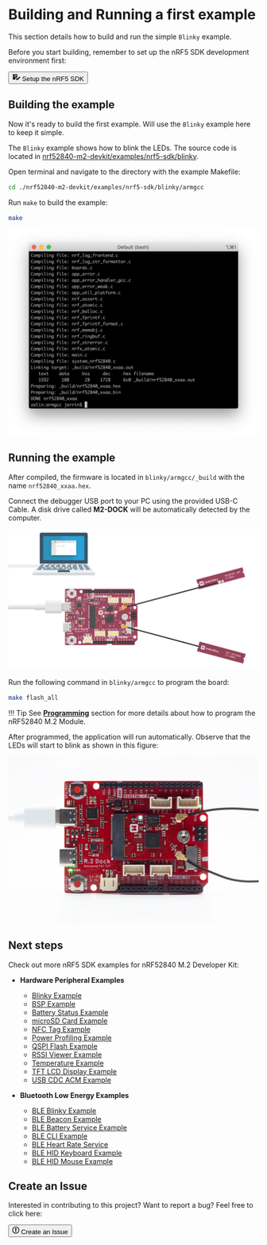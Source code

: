 # Building and Running a first example

This section details how to build and run the simple `Blinky` example.

Before you start building, remember to set up the nRF5 SDK development environment first:

<a href="../setup"><button class="md-tile md-tile--primary" style="width:auto;"><svg xmlns="http://www.w3.org/2000/svg" viewBox="0 0 16 16" width="16" height="16"><path fill-rule="evenodd" d="M16 8.5l-6 6-3-3L8.5 10l1.5 1.5L14.5 7 16 8.5zM5.7 12.2l.8.8H2c-.55 0-1-.45-1-1V3c0-.55.45-1 1-1h7c.55 0 1 .45 1 1v6.5l-.8-.8c-.39-.39-1.03-.39-1.42 0L5.7 10.8a.996.996 0 000 1.41v-.01zM4 4h5V3H4v1zm0 2h5V5H4v1zm0 2h3V7H4v1zM3 9H2v1h1V9zm0-2H2v1h1V7zm0-2H2v1h1V5zm0-2H2v1h1V3z"></path></svg> Setup the nRF5 SDK</button></a>

## Building the example

Now it's ready to build the first example. Will use the `Blinky` example here to keep it simple. 

The `Blinky` example shows how to blink the LEDs. The source code is located in [nrf52840-m2-devkit/examples/nrf5-sdk/blinky](https://github.com/makerdiary/nrf52840-m2-devkit/tree/master/examples/nrf5-sdk/blinky).

Open terminal and navigate to the directory with the example Makefile:

``` sh
cd ./nrf52840-m2-devkit/examples/nrf5-sdk/blinky/armgcc
```

Run `make` to build the example:

``` sh
make
```

![](assets/images/build-blinky-example.webp)

## Running the example

After compiled, the firmware is located in `blinky/armgcc/_build` with the name `nrf52840_xxaa.hex`.

Connect the debugger USB port to your PC using the provided USB-C Cable. A disk drive called **M2-DOCK** will be automatically detected by the computer.

![](../assets/images/programming-firmware.webp)


Run the following command in `blinky/armgcc` to program the board:

``` sh
make flash_all
```

!!! Tip
	See **[Programming](../programming.md)** section for more details about how to program the nRF52840 M.2 Module.

After programmed, the application will run automatically. Observe that the LEDs will start to blink as shown in this figure:

![Blinking](examples/assets/images/blinky-example.webp)

## Next steps

Check out more nRF5 SDK examples for nRF52840 M.2 Developer Kit:

* **Hardware Peripheral Examples**
    - [Blinky Example](examples/blinky.md)
	- [BSP Example](examples/bsp.md)
	- [Battery Status Example](examples/battery.md)
	- [microSD Card Example](examples/microsd.md)
	- [NFC Tag Example](examples/nfc.md)
	- [Power Profiling Example](examples/power-profiling.md)
	- [QSPI Flash Example](examples/qspi.md)
	- [RSSI Viewer Example](examples/rssi-viewer.md)
	- [Temperature Example](examples/temperature.md)
	- [TFT LCD Display Example](examples/tft-lcd.md)
	- [USB CDC ACM Example](examples/usb-cdc-acm.md)

* **Bluetooth Low Energy Examples**

	- [BLE Blinky Example](examples/ble-blinky.md)
	- [BLE Beacon Example](examples/ble-beacon.md)
	- [BLE Battery Service Example](examples/ble-bas.md)
	- [BLE CLI Example](examples/ble-cli.md)
	- [BLE Heart Rate Service](examples/ble-hrs.md)
	- [BLE HID Keyboard Example](examples/ble-hids-keyboard.md)
	- [BLE HID Mouse Example](examples/ble-hids-mouse.md)

## Create an Issue

Interested in contributing to this project? Want to report a bug? Feel free to click here:

<a href="https://github.com/makerdiary/nrf52840-m2-devkit/issues/new?title=Building%20nRF5%20SDK%20Blinky:%20%3Ctitle%3E"><button class="md-tile md-tile--primary"><svg xmlns="http://www.w3.org/2000/svg" viewBox="0 0 14 16" width="14" height="16"><path fill-rule="evenodd" d="M7 2.3c3.14 0 5.7 2.56 5.7 5.7s-2.56 5.7-5.7 5.7A5.71 5.71 0 011.3 8c0-3.14 2.56-5.7 5.7-5.7zM7 1C3.14 1 0 4.14 0 8s3.14 7 7 7 7-3.14 7-7-3.14-7-7-7zm1 3H6v5h2V4zm0 6H6v2h2v-2z"></path></svg> Create an Issue</button></a>
